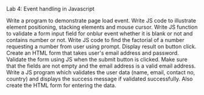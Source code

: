 Lab 4: Event handling in Javascript

Write a program to demonstrate page load event.
Write JS code to illustrate element positioning, stacking elements and mouse cursor.
Write JS function to validate a form input field for onblur event whether it is blank or not and contains number or not.
Write JS code to find the factorial of a number requesting a number from user using prompt. Display result on button click.
Create an HTML form that takes user's email address and password. Validate the form using JS when the submit button is clicked. Make sure that the fields are not empty and the email address is a valid email address.
Write a JS program which validates the user data (name, email, contact no, country) and displays the success message if validated successfully. Also create the HTML form for entering the data.